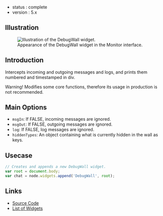  - status : complete
 - version : 5.x

## Illustration
<figure>
  <img src="http://nodegame.org/images/wiki/v5/debug-wall-widget.jpeg" alt="Illustration of the
  DebugWall widget.">

  <br>
  <figcaption>Appearance of the DebugWall widget in the Monitor interface.</figcaption>
</figure>

## Introduction

Intercepts incoming and outgoing messages and logs, and prints them numbered and
timestamped in div.

Warning! Modifies some core functions, therefore its usage in production is not
recommended.

## Main Options

  - `msgIn`: If FALSE, incoming messages are ignored.
  - `msgOut`: If FALSE, outgoing  messages are ignored.
  - `log`: If FALSE, log  messages are ignored.
  - `hiddenTypes`: An object containing what is currently hidden
     in the wall as keys.
  

## Usecase

```js
// Creates and appends a new DebugWall widget.
var root = document.body;
var chat = node.widgets.append('DebugWall', root);

```

## Links

- [Source Code](https://github.com/nodeGame/nodegame-widgets/blob/master/widgets/DebugWall.js)
- [List of Widgets](Widgets-v5)
